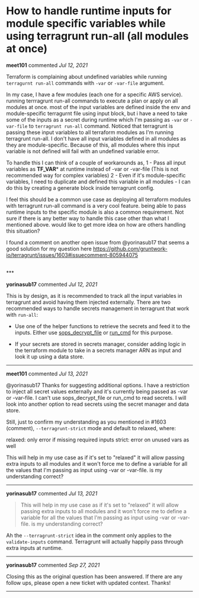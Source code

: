 # How to handle runtime inputs for module specific variables while using terragrunt run-all (all modules at once)

**meet101** commented *Jul 12, 2021*

Terraform is complaining about undefined variables while running `terragurnt run-all` commands with `-var` or `-var-file` argument.

In my case, I have a few modules (each one for a specific AWS service). running terrragrunt run-all commands to execute a plan or apply on all modules at once. most of the input variables are defined inside the env and module-specific terragurnt file using input block, but i have a need to take some of the inputs as a secret during runtime which I'm passing as `-var` or `-var-file` to `terragrunt run-all` command. Noticed that terragrunt is passing these input variables to all terraform modules as I'm running terragrunt run-all. I don't have all input variables defined in all modules as they are module-specific. Because of this, all modules where this input variable is not defined will fail with an undefined variable error.

To handle this I can think of a couple of workarounds as,
1 - Pass all input variables as **TF_VAR*** at runtime instead of -var or -var-file (This is not recommended way for complex variables)
2 - Even if it's module-specific variables, I need to duplicate and defined this variable in all modules - I can do this by creating a generate block inside terragrunt config. 

I feel this should be a common use case as deploying all terraform modules with terragrunt run-all command is a very cool feature.  being able to pass runtime inputs to the specific module is also a common requirement. Not sure if there is any better way to handle this case other than what I mentioned above. would like to get more idea on how are others handling this situation?

I found a comment on another open issue from @yorinasub17 that seems a good solution for my question here https://github.com/gruntwork-io/terragrunt/issues/1603#issuecomment-805944075 

<br />
***


**yorinasub17** commented *Jul 12, 2021*

This is by design, as it is recommended to track all the input variables in terragrunt and avoid having them injected externally. There are two recommended ways to handle secrets management in terragrunt that work with `run-all`:

- Use one of the helper functions to retrieve the secrets and feed it to the inputs. Either use [sops_decrypt_file](https://terragrunt.gruntwork.io/docs/reference/built-in-functions/#sops_decrypt_file) or [run_cmd](https://terragrunt.gruntwork.io/docs/reference/built-in-functions/#run_cmd) for this purpose.

- If your secrets are stored in secrets manager, consider adding logic in the terraform module to take in a secrets manager ARN as input and look it up using a data store.
***

**meet101** commented *Jul 13, 2021*

@yorinasub17  Thanks for suggesting additional options. I have a restriction to inject all secret values externally and it's currently being passed as -var or -var-file. I can't use sops_decrypt_file or run_cmd to read secrets. I will look into another option to read secrets using the secret manager and data store. 

Still, just to confirm my understanding as you mentioned in #1603 (comment), `--terragrunt-strict` mode and default to relaxed, where:

relaxed: only error if missing required inputs
strict: error on unused vars as well

This will help in my use case as if it's set to "relaxed" it will allow passing extra inputs to all modules and it won't force me to define a variable for all the values that I'm passing as input using -var or -var-file. is my understanding correct?


***

**yorinasub17** commented *Jul 13, 2021*

> This will help in my use case as if it's set to "relaxed" it will allow passing extra inputs to all modules and it won't force me to define a variable for all the values that I'm passing as input using -var or -var-file. is my understanding correct?

Ah the `--terragrunt-strict` idea in the comment only applies to the `validate-inputs` command. Terragrunt will actually happily pass through extra inputs at runtime.
***

**yorinasub17** commented *Sep 27, 2021*

Closing this as the original question has been answered. If there are any follow ups, please open a new ticket with updated context. Thanks!
***

